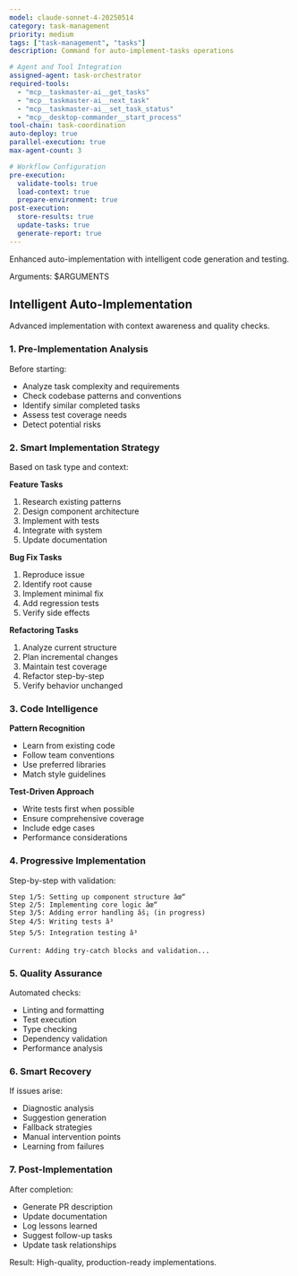 ```yaml
---
model: claude-sonnet-4-20250514
category: task-management
priority: medium
tags: ["task-management", "tasks"]
description: Command for auto-implement-tasks operations

# Agent and Tool Integration
assigned-agent: task-orchestrator
required-tools:
  - "mcp__taskmaster-ai__get_tasks"
  - "mcp__taskmaster-ai__next_task"
  - "mcp__taskmaster-ai__set_task_status"
  - "mcp__desktop-commander__start_process"
tool-chain: task-coordination
auto-deploy: true
parallel-execution: true
max-agent-count: 3

# Workflow Configuration
pre-execution:
  validate-tools: true
  load-context: true
  prepare-environment: true
post-execution:
  store-results: true
  update-tasks: true
  generate-report: true
---
```


Enhanced auto-implementation with intelligent code generation and testing.

Arguments: $ARGUMENTS

## Intelligent Auto-Implementation

Advanced implementation with context awareness and quality checks.

### 1. **Pre-Implementation Analysis**

Before starting:
- Analyze task complexity and requirements
- Check codebase patterns and conventions
- Identify similar completed tasks
- Assess test coverage needs
- Detect potential risks

### 2. **Smart Implementation Strategy**

Based on task type and context:

**Feature Tasks**
1. Research existing patterns
2. Design component architecture
3. Implement with tests
4. Integrate with system
5. Update documentation

**Bug Fix Tasks**
1. Reproduce issue
2. Identify root cause
3. Implement minimal fix
4. Add regression tests
5. Verify side effects

**Refactoring Tasks**
1. Analyze current structure
2. Plan incremental changes
3. Maintain test coverage
4. Refactor step-by-step
5. Verify behavior unchanged

### 3. **Code Intelligence**

**Pattern Recognition**
- Learn from existing code
- Follow team conventions
- Use preferred libraries
- Match style guidelines

**Test-Driven Approach**
- Write tests first when possible
- Ensure comprehensive coverage
- Include edge cases
- Performance considerations

### 4. **Progressive Implementation**

Step-by-step with validation:
```
Step 1/5: Setting up component structure âœ“
Step 2/5: Implementing core logic âœ“
Step 3/5: Adding error handling âš¡ (in progress)
Step 4/5: Writing tests â³
Step 5/5: Integration testing â³

Current: Adding try-catch blocks and validation...
```

### 5. **Quality Assurance**

Automated checks:
- Linting and formatting
- Test execution
- Type checking
- Dependency validation
- Performance analysis

### 6. **Smart Recovery**

If issues arise:
- Diagnostic analysis
- Suggestion generation
- Fallback strategies
- Manual intervention points
- Learning from failures

### 7. **Post-Implementation**

After completion:
- Generate PR description
- Update documentation
- Log lessons learned
- Suggest follow-up tasks
- Update task relationships

Result: High-quality, production-ready implementations.


